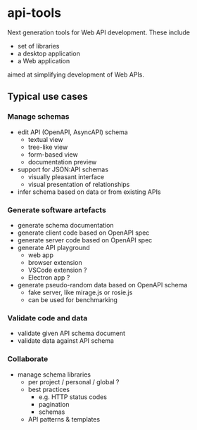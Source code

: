# api-tools

Next generation tools for Web API development. These include

- set of libraries
- a desktop application
- a Web application

aimed at simplifying development of Web APIs.

## Typical use cases

### Manage schemas

- edit API (OpenAPI, AsyncAPI) schema
  - textual view
  - tree-like view
  - form-based view
  - documentation preview
- support for JSON:API schemas
  - visually pleasant interface
  - visual presentation of relationships
- infer schema based on data or from existing APIs

### Generate software artefacts

- generate schema documentation
- generate client code based on OpenAPI spec
- generate server code based on OpenAPI spec
- generate API playground
  - web app
  - browser extension
  - VSCode extension ?
  - Electron app ?
- generate pseudo-random data based on OpenAPI schema
  - fake server, like mirage.js or rosie.js
  - can be used for benchmarking

### Validate code and data

- validate given API schema document
- validate data against API schema

### Collaborate

- manage schema libraries
  - per project / personal / global ?
  - best practices
    - e.g. HTTP status codes
    - pagination
    - schemas
  - API patterns & templates
